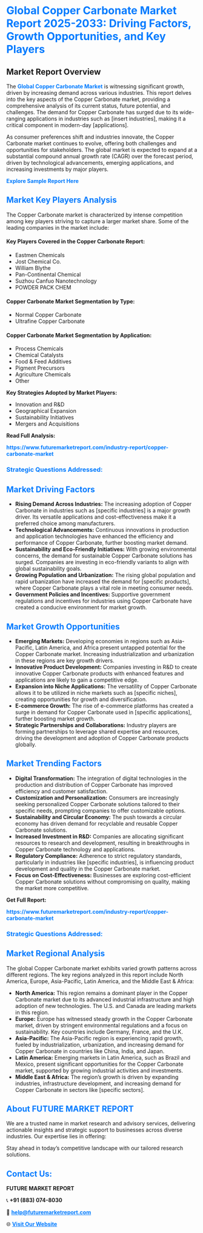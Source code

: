 <h1 style="color: #007BFF;">Global Copper Carbonate Market Report 2025-2033: Driving Factors, Growth Opportunities, and Key Players</h1>

<section id="overview">
<h2>Market Report Overview</h2>
<p>The <a href="https://www.futuremarketreport.com/industry-report/copper-carbonate-market" style="color: #007BFF; text-decoration: none;"><strong>Global Copper Carbonate Market</strong></a> is witnessing significant growth, driven by increasing demand across various industries. This report delves into the key aspects of the Copper Carbonate market, providing a comprehensive analysis of its current status, future potential, and challenges. The demand for Copper Carbonate has surged due to its wide-ranging applications in industries such as [insert industries], making it a critical component in modern-day [applications].</p>
<p>As consumer preferences shift and industries innovate, the Copper Carbonate market continues to evolve, offering both challenges and opportunities for stakeholders. The global market is expected to expand at a substantial compound annual growth rate (CAGR) over the forecast period, driven by technological advancements, emerging applications, and increasing investments by major players.</p>
</section>

<section id="overview">
<p><a href="https://www.futuremarketreport.com/request-sample/reportId=90550" style="color: #007BFF; text-decoration: none;"><strong>Explore Sample Report Here</strong></a></p>
</section>

<section id="key-players">
<h2 style="color: #007BFF;">Market Key Players Analysis</h2>
<p>The Copper Carbonate market is characterized by intense competition among key players striving to capture a larger market share. Some of the leading companies in the market include:</p>
<h4>Key Players Covered in the Copper Carbonate Report:</h4>
<ul><li>Eastmen Chemicals</li><li>Jost Chemical Co.</li><li>William Blythe</li><li>Pan-Continental Chemical</li><li>Suzhou Canfuo Nanotechnology</li><li>POWDER PACK CHEM</li></ul>
<h4>Copper Carbonate Market Segmentation by Type:</h4>
<ul><li>Normal Copper Carbonate</li><li>Ultrafine Copper Carbonate</li></ul>

<h4>Copper Carbonate Market Segmentation by Application:</h4>
<ul><li>Process Chemicals</li><li>Chemical Catalysts</li><li>Food &amp; Feed Additives</li><li>Pigment Precursors</li><li>Agriculture Chemicals</li><li>Other</li></ul>
<p><strong>Key Strategies Adopted by Market Players:</strong></p>
<ul>
<li>Innovation and R&D</li>
<li>Geographical Expansion</li>
<li>Sustainability Initiatives</li>
<li>Mergers and Acquisitions</li>
</ul>
</section>

<section>
<p><strong>Read Full Analysis: </strong></p><a href="https://www.futuremarketreport.com/industry-report/copper-carbonate-market" style="color: #007BFF; text-decoration: none;"><strong>https://www.futuremarketreport.com/industry-report/copper-carbonate-market</strong></a>
<h3 style="color: #007BFF;">Strategic Questions Addressed:</h3>
</section>

<section id="driving-factors">
<h2 style="color: #007BFF;">Market Driving Factors</h2>
<ul>
<li><strong>Rising Demand Across Industries:</strong> The increasing adoption of Copper Carbonate in industries such as [specific industries] is a major growth driver. Its versatile applications and cost-effectiveness make it a preferred choice among manufacturers.</li>
<li><strong>Technological Advancements:</strong> Continuous innovations in production and application technologies have enhanced the efficiency and performance of Copper Carbonate, further boosting market demand.</li>
<li><strong>Sustainability and Eco-Friendly Initiatives:</strong> With growing environmental concerns, the demand for sustainable Copper Carbonate solutions has surged. Companies are investing in eco-friendly variants to align with global sustainability goals.</li>
<li><strong>Growing Population and Urbanization:</strong> The rising global population and rapid urbanization have increased the demand for [specific products], where Copper Carbonate plays a vital role in meeting consumer needs.</li>
<li><strong>Government Policies and Incentives:</strong> Supportive government regulations and incentives for industries using Copper Carbonate have created a conducive environment for market growth.</li>
</ul>
</section>

<section id="growth-opportunities">
<h2 style="color: #007BFF;">Market Growth Opportunities</h2>
<ul>
<li><strong>Emerging Markets:</strong> Developing economies in regions such as Asia-Pacific, Latin America, and Africa present untapped potential for the Copper Carbonate market. Increasing industrialization and urbanization in these regions are key growth drivers.</li>
<li><strong>Innovative Product Development:</strong> Companies investing in R&D to create innovative Copper Carbonate products with enhanced features and applications are likely to gain a competitive edge.</li>
<li><strong>Expansion into Niche Applications:</strong> The versatility of Copper Carbonate allows it to be utilized in niche markets such as [specific niches], creating opportunities for growth and diversification.</li>
<li><strong>E-commerce Growth:</strong> The rise of e-commerce platforms has created a surge in demand for Copper Carbonate used in [specific applications], further boosting market growth.</li>
<li><strong>Strategic Partnerships and Collaborations:</strong> Industry players are forming partnerships to leverage shared expertise and resources, driving the development and adoption of Copper Carbonate products globally.</li>
</ul>
</section>

<section id="trending-factors">
<h2 style="color: #007BFF;">Market Trending Factors</h2>
<ul>
<li><strong>Digital Transformation:</strong> The integration of digital technologies in the production and distribution of Copper Carbonate has improved efficiency and customer satisfaction.</li>
<li><strong>Customization and Personalization:</strong> Consumers are increasingly seeking personalized Copper Carbonate solutions tailored to their specific needs, prompting companies to offer customizable options.</li>
<li><strong>Sustainability and Circular Economy:</strong> The push towards a circular economy has driven demand for recyclable and reusable Copper Carbonate solutions.</li>
<li><strong>Increased Investment in R&D:</strong> Companies are allocating significant resources to research and development, resulting in breakthroughs in Copper Carbonate technology and applications.</li>
<li><strong>Regulatory Compliance:</strong> Adherence to strict regulatory standards, particularly in industries like [specific industries], is influencing product development and quality in the Copper Carbonate market.</li>
<li><strong>Focus on Cost-Effectiveness:</strong> Businesses are exploring cost-efficient Copper Carbonate solutions without compromising on quality, making the market more competitive.</li>
</ul>
</section>

<section>
<p><strong>Get Full Report: </strong></p><a href="https://www.futuremarketreport.com/industry-report/copper-carbonate-market" style="color: #007BFF; text-decoration: none;"><strong>https://www.futuremarketreport.com/industry-report/copper-carbonate-market</strong></a>
<h3 style="color: #007BFF;">Strategic Questions Addressed:</h3>
</section>


<section id="regional-analysis">
<h2 style="color: #007BFF;">Market Regional Analysis</h2>
<p>The global Copper Carbonate market exhibits varied growth patterns across different regions. The key regions analyzed in this report include North America, Europe, Asia-Pacific, Latin America, and the Middle East & Africa:</p>
<ul>
<li><strong>North America:</strong> This region remains a dominant player in the Copper Carbonate market due to its advanced industrial infrastructure and high adoption of new technologies. The U.S. and Canada are leading markets in this region.</li>
<li><strong>Europe:</strong> Europe has witnessed steady growth in the Copper Carbonate market, driven by stringent environmental regulations and a focus on sustainability. Key countries include Germany, France, and the U.K.</li>
<li><strong>Asia-Pacific:</strong> The Asia-Pacific region is experiencing rapid growth, fueled by industrialization, urbanization, and increasing demand for Copper Carbonate in countries like China, India, and Japan.</li>
<li><strong>Latin America:</strong> Emerging markets in Latin America, such as Brazil and Mexico, present significant opportunities for the Copper Carbonate market, supported by growing industrial activities and investments.</li>
<li><strong>Middle East & Africa:</strong> The region’s growth is driven by expanding industries, infrastructure development, and increasing demand for Copper Carbonate in sectors like [specific sectors].</li>
</ul>
</section>

<footer>
<h2 style="color: #007BFF;">About FUTURE MARKET REPORT</h2>
<p>We are a trusted name in market research and advisory services, delivering actionable insights and strategic support to businesses across diverse industries. Our expertise lies in offering:</p>

<p>Stay ahead in today’s competitive landscape with our tailored research solutions.</p>

<h2 style="color: #007BFF;">Contact Us:</h2>
<p><strong>FUTURE MARKET REPORT</strong></p>
<p>📞 <strong>+91 (883) 074-8030</strong></p>
<p>📧 <strong><a href="mailto:help@futuremarketreport.com" style="color: #007BFF;">help@futuremarketreport.com</a></strong></p>
<p>🌐 <strong><a href="https://www.futuremarketreport.com/" style="color: #007BFF;">Visit Our Website</a></strong></p>
</footer>